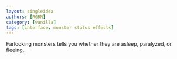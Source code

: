 ```yaml
---
layout: singleidea
authors: [RGRN]
category: [vanilla]
tags: [interface, monster status effects]
---
```

Farlooking monsters tells you whether they are asleep, paralyzed, or fleeing.
